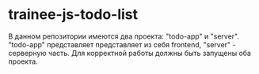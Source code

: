 # trainee-js-todo-list

В данном репозитории имеются два проекта: "todo-app" и "server". "todo-app" представляет представляет из себя frontend, "server" - серверную часть. Для корректной работы должны быть запущены оба проекта.
